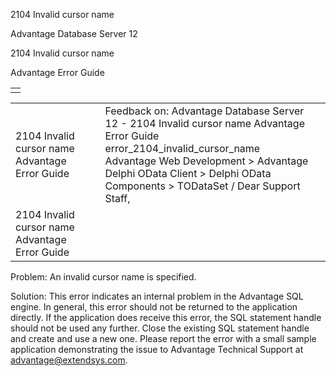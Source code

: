 2104 Invalid cursor name




Advantage Database Server 12  

2104 Invalid cursor name

Advantage Error Guide

|  |
| --- |
|  |

|  |  |  |  |  |
| --- | --- | --- | --- | --- |
| 2104 Invalid cursor name  Advantage Error Guide |  |  | Feedback on: Advantage Database Server 12 - 2104 Invalid cursor name Advantage Error Guide error\_2104\_invalid\_cursor\_name Advantage Web Development > Advantage Delphi OData Client > Delphi OData Components > TODataSet / Dear Support Staff, |  |
| 2104 Invalid cursor name  Advantage Error Guide |  |  |  |  |

Problem: An invalid cursor name is specified.

Solution: This error indicates an internal problem in the Advantage SQL engine. In general, this error should not be returned to the application directly. If the application does receive this error, the SQL statement handle should not be used any further. Close the existing SQL statement handle and create and use a new one. Please report the error with a small sample application demonstrating the issue to Advantage Technical Support at advantage@extendsys.com.